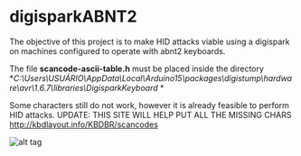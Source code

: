 # digisparkABNT2

The objective of this project is to make HID attacks viable using a digispark on machines configured to operate with abnt2 keyboards.

The file **scancode-ascii-table.h** must be placed inside the directory **C:\Users\USUÁRIO\AppData\Local\Arduino15\packages\digistump\hardware\avr\1.6.7\libraries\DigisparkKeyboard* *

Some characters still do not work, however it is already feasible to perform HID attacks.
UPDATE: THIS SITE WILL HELP PUT ALL THE MISSING CHARS http://kbdlayout.info/KBDBR/scancodes


![alt tag](https://i.stack.imgur.com/z5CeU.jpg)
